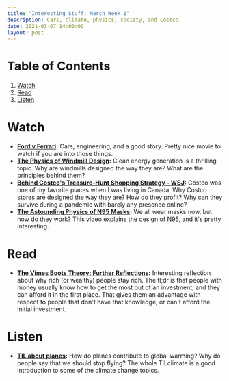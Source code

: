```yaml
---
title: "Interesting Stuff: March Week 1"
description: Cars, climate, physics, society, and Costco.
date: 2021-03-07 14:00:00
layout: post
---
```


# Table of Contents

1.  [Watch](#org0d7875a)
2.  [Read](#org3e6a94a)
3.  [Listen](#orgff9edb1)



<a id="org0d7875a"></a>

# Watch

-   **[Ford v Ferrari](https://www.imdb.com/title/tt1950186/):** Cars, engineering, and a good story. Pretty nice movie to watch if you are into those things.
-   **[The Physics of Windmill Design](https://youtube.com/watch?v=WGKIjojADmg&feature=share):** Clean energy generation is a thrilling topic. Why are windmills designed the way they are? What are the principles behind them?
-   **[Behind Costco's Treasure-Hunt Shopping Strategy - WSJ](https://youtube.com/watch?v=BOHG-TGip3Q&feature=share):** Costco was one of my favorite places when I was living in Canada. Why Costco stores are designed the way they are? How do they profit? Why can they survive during a pandemic with barely any presence online?
-   **[The Astounding Physics of N95 Masks](https://youtube.com/watch?v=eAdanPfQdCA&feature=share):** We all wear masks now, but how do they work? This video explains the design of N95, and it's pretty interesting.


<a id="org3e6a94a"></a>

# Read

-   **[The Vimes Boots Theory: Further Reflections](https://siderea.dreamwidth.org/1477942.html):** Interesting reflection about why rich (or wealthy) people stay rich. The tl;dr is that people with money usually know how to get the most out of an investment, and they can afford it in the first place. That gives them an advantage with respect to people that don't have that knowledge, or can't afford the initial investment.


<a id="orgff9edb1"></a>

# Listen

-   **[TIL about planes](https://open.spotify.com/episode/46d6PdSZ4zue9JJiNLAiJL?si=BU2IvC4SRa64i6EYmUhC0w):** How do planes contribute to global warming? Why do people say that we should stop flying? The whole TILclimate is a good introduction to some of the climate change topics.

